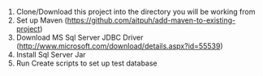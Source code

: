 1. Clone/Download this project into the directory you will be working from 
2. Set up Maven (https://github.com/aitpuh/add-maven-to-existing-project) 
3. Download MS Sql Server JDBC Driver (http://www.microsoft.com/download/details.aspx?id=55539)
4. Install Sql Server Jar 
5. Run Create scripts to set up test database 
